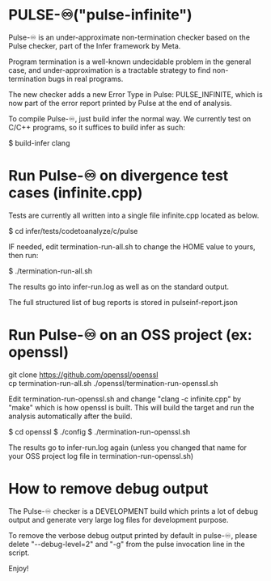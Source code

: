 # PULSE-♾️("pulse-infinite")

Pulse-♾️ is an under-approximate non-termination checker based on the Pulse checker, part of the Infer framework by Meta.

Program termination is a well-known undecidable problem in the general case, and under-approximation is a tractable strategy to find non-termination bugs in real programs.

The new checker adds a new Error Type in Pulse: PULSE_INFINITE, which is now part of the error report printed by Pulse at the end of analysis.

To compile Pulse-♾️, just build infer the normal way. We currently test on C/C++ programs, so it suffices to build infer as such:

$ build-infer clang  

# Run Pulse-♾️ on divergence test cases (infinite.cpp) 

Tests are currently all written into a single file infinite.cpp located as below.

$ cd infer/tests/codetoanalyze/c/pulse  

IF needed, edit termination-run-all.sh to change the HOME value to yours, then run:

$ ./termination-run-all.sh  

The results go into infer-run.log as well as on the standard output.

The full structured list of bug reports is stored in pulseinf-report.json 

# Run Pulse-♾️ on an OSS project (ex: openssl)

git clone https://github.com/openssl/openssl  
cp termination-run-all.sh ./openssl/termination-run-openssl.sh  

Edit termination-run-openssl.sh and change "clang -c infinite.cpp" by "make" which is how openssl is built. This will build the target and run the analysis automatically after the build.

$ cd openssl
$ ./config
$ ./termination-run-openssl.sh  

The results go to infer-run.log again (unless you changed that name for your OSS project log file in termination-run-openssl.sh)

# How to remove debug output

The Pulse-♾️ checker is a DEVELOPMENT build which prints a lot of debug output and generate very large log files for development purpose.

To remove the verbose debug output printed by default in pulse-♾️, please delete "--debug-level=2" and "-g" from the pulse invocation line in the script.

Enjoy!


